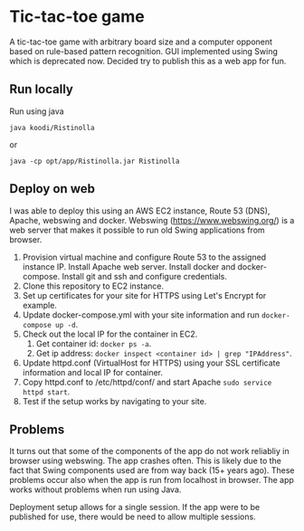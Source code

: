 # Tic-tac-toe game
A tic-tac-toe game with arbitrary board size and a computer opponent based on rule-based pattern recognition. GUI implemented using Swing which is deprecated now. Decided try to publish this
as a web app for fun.

## Run locally
Run using java

```
java koodi/Ristinolla
``` 
or
``` 
java -cp opt/app/Ristinolla.jar Ristinolla
``` 

## Deploy on web
I was able to deploy this using an AWS EC2 instance, Route 53 (DNS), Apache, webswing and docker. Webswing (https://www.webswing.org/) is a web server that
makes it possible to run old Swing applications from browser.

1. Provision virtual machine and configure Route 53 to the assigned instance IP. Install Apache web server. Install docker and docker-compose. 
Install git and ssh and configure credentials.
2. Clone this repository to EC2 instance. 
3. Set up certificates for your site for HTTPS using Let's Encrypt for example.
4. Update docker-compose.yml with your site information and run ```docker-compose up -d```.
5. Check out the local IP for the container in EC2.
    1. Get container id: ```docker ps -a```.
    2. Get ip address: ```docker inspect <container id> | grep "IPAddress"```.
6. Update httpd.conf (VirtualHost for HTTPS) using your SSL certificate information and local IP for container.
7. Copy httpd.conf to /etc/httpd/conf/ and start Apache ```sudo service httpd start```.
8. Test if the setup works by navigating to your site.

## Problems
It turns out that some of the components of the app do not work reliabliy in browser using webswing. The app crashes often. 
This is likely due to the fact that Swing components used are from way back (15+ years ago). These problems occur also when the app is run from localhost in browser. 
The app works without problems when run using Java.

Deployment setup allows for a single session. If the app were to be published for use, there would be need to allow multiple sessions.
